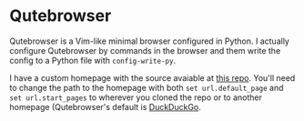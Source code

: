 # Qutebrowser

Qutebrowser is a Vim-like minimal browser configured in Python. I actually configure Qutebrowser by commands in the browser and them write the config to a Python file with `config-write-py`.  

I have a custom homepage with the source avaiable at [this repo](https://github.com/weebcyberpunk/cool-web-homepage). You'll need to change the path to the homepage with both `set url.default_page` and `set url.start_pages` to wherever you cloned the repo or to another homepage (Qutebrowser's default is [DuckDuckGo](https://start.duckduckgo.com).  
